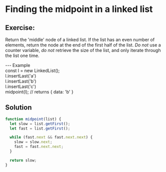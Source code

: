# Finding the midpoint in a linked list

## Exercise:

Return the 'middle' node of a linked list.
If the list has an even number of elements, return
the node at the end of the first half of the list.
_Do not_ use a counter variable, _do not_ retrieve
the size of the list, and only iterate
through the list one time.

--- Example
<br> const l = new LinkedList();
<br> l.insertLast('a')
<br> l.insertLast('b')
<br> l.insertLast('c')
<br> midpoint(l); // returns { data: 'b' }

## Solution

```js
function midpoint(list) {
  let slow = list.getFirst();
  let fast = list.getFirst();

  while (fast.next && fast.next.next) {
    slow = slow.next;
    fast = fast.next.next;
  }

  return slow;
}
```
